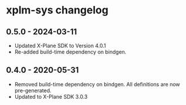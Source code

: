 # xplm-sys changelog

## 0.5.0 - 2024-03-11

* Updated X-Plane SDK to Version 4.0.1
* Re-added build-time dependency on bindgen.

## 0.4.0 - 2020-05-31

* Removed build-time dependency on bindgen. All definitions are now pre-generated.
* Updated to X-Plane SDK 3.0.3
